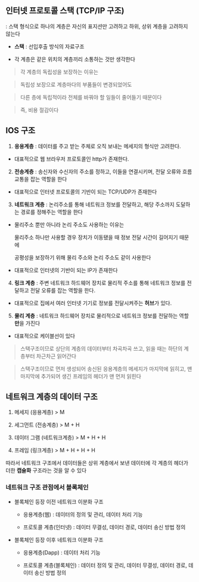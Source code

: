 ## 인터넷 프로토콜 스택 (TCP/IP 구조)     

: 스택 형식으로 하나의 계층은 자신의 표지션만 고려하고 하위, 상위 계층을 고려하지 않는다  

  + **스택** : 선입후출 방식의 자료구조   

  + 각 계층은 같은 위치의 계층끼리 소통하는 것만 생각한다

  > 각 계층의 독립성을 보장하는 이유는 

  > 독립성 보장으로 계층마다의 부품들이 변경되었어도 

  > 다른 층에 독립적이라 전체를 바꿔야 할 일들이 줄어들기 때문이다

  > 즉, 비용 절감이다
     
## **IOS 구조**   

1. **응용계층** : 데이터를 주고 받는 주체로 오직 보내는 메세지의 형식만 고려한다.

  + 대표적으로 웹 브라우저 프로토콜인 http가 존재한다.

2. **전송계층** : 송신자와 수신자의 주소를 정하고, 이들을 연결시키며, 전달 오류와 흐름교통을 잡는 역할을 한다

  + 대표적으로 인터넷 프로토콜의 기반이 되는 TCP/UDP가 존재한다

3. **네트워크 계층** : 논리주소를 통해 네트워크 정보를 전달하고, 해당 주소까지 도달하는 경로를 정해주는 역할을 한다 

  + 물리주소 뿐만 아니라 논리 주소도 사용하는 이유는 
  
    물리주소 하나만 사용할 경우 장치가 이동됐을 때 정보 전달 시간이 길어지기 때문에

    공평성을 보장하기 위해 물리 주소와 논리 주소도 같이 사용한다 

  + 대표적으로 인터넷의 기반이 되는 IP가 존재한다

4. **링크 계층** : 주변 네트워크 하드웨어 장치로 물리적 주소를 통해 네트워크 정보를 전달하고 전달 오류를 잡는 역할을 한다.   

  + 대표적으로 집에서 여러 인터넷 기기로 정보를 전달시켜주는 **허브**가 있다.

5. **물리 계층** : 네트워크 하드웨어 장치로 물리적으로 네트워크 정보를 전달하는 역할**만**을 가진다
  
  + 대표적으로 케이블선이 있다
   
> 스택구조이므로 상단의 계층의 데이터부터 차곡차곡 쓰고, 읽을 때는 하단의 계층부터 차근차근 읽어간다

> 스택구조이므로 먼저 생성되어 송신된 응용계층의 메세지가 마지막에 읽히고, 맨 마지막에 추가되어 생긴 프레임의 헤더가 맨 먼저 읽힌다  

## 네트워크 계층의 데이터 구조   

1. 메세지        (응용계층)       > M   

2. 세그먼트      (전송계층)       > M + H   

3. 데이터 그램   (네트워크계층)    > M + H + H   

4. 프레임        (링크계층)       > M + H + H + H
   
따라서 네트워크 구조에서 데이터들은 상위 계층에서 보낸 데이터에 각 계층의 헤더가 더한 **캡슐화** 구조라는 것을 알 수 있다    
     

### 네트워크 구조 관점에서 블록체인    

+ 블록체인 등장 이전 네트워크 이분화 구조   

  + 응용계층(웹) : 데이터의 정의 및 관리, 데이터 처리 기능   

  + 프로토콜 계층(인터넷) : 데이터 무결성, 데이터 경로, 데이터 송신 방법 정의
    
+ 블록체인 등장 이후 네트워크 이분화 구조

  + 응용계층(Dapp) : 데이터 처리 기능

  + 프로토콜 계층(블록체인) : 데이터 정의 및 관리, 데이터 무결성, 데이터 경로, 데이터 송신 방법 정의   
